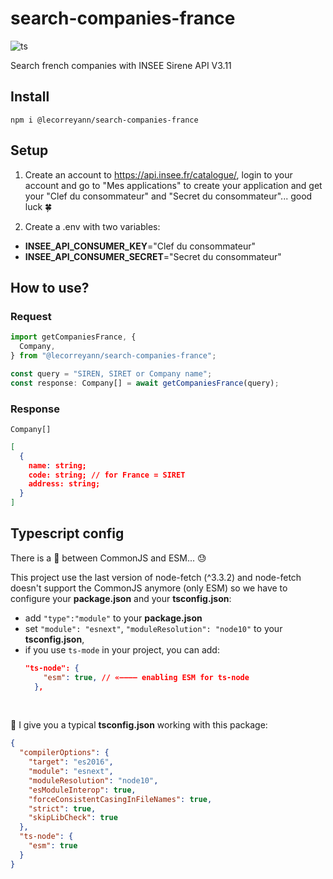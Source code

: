 # search-companies-france

![ts](https://badgen.net/badge/Built%20With/TypeScript/blue)

Search french companies with INSEE Sirene API V3.11

## Install

`npm i @lecorreyann/search-companies-france`

## Setup

1. Create an account to https://api.insee.fr/catalogue/, login to your account and go to "Mes applications" to create your application and get your "Clef du consommateur" and "Secret du consommateur"... good luck 🍀

2. Create a .env with two variables:

- **INSEE_API_CONSUMER_KEY**="Clef du consommateur"
- **INSEE_API_CONSUMER_SECRET**="Secret du consommateur"

## How to use?

### Request

```typescript
import getCompaniesFrance, {
  Company,
} from "@lecorreyann/search-companies-france";

const query = "SIREN, SIRET or Company name";
const response: Company[] = await getCompaniesFrance(query);
```

### Response

`Company[]`

```json
[
  {
    name: string;
    code: string; // for France = SIRET
    address: string;
  }
]

```

## Typescript config

There is a 🥊 between CommonJS and ESM... 😓

This project use the last version of node-fetch (^3.3.2) and node-fetch doesn't support the CommonJS anymore (only ESM) so we have to configure your **package.json** and your **tsconfig.json**:

- add `"type":"module"` to your **package.json**
- set `"module": "esnext"`, `"moduleResolution": "node10"` to your **tsconfig.json**,
- if you use `ts-mode` in your project, you can add:
  ```json
  "ts-node": {
      "esm": true, // «———— enabling ESM for ts-node
    },
  ```
  <br>

🎁 I give you a typical **tsconfig.json** working with this package:

```json
{
  "compilerOptions": {
    "target": "es2016",
    "module": "esnext",
    "moduleResolution": "node10",
    "esModuleInterop": true,
    "forceConsistentCasingInFileNames": true,
    "strict": true,
    "skipLibCheck": true
  },
  "ts-node": {
    "esm": true
  }
}
```
